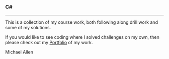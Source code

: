 ### C\# 
***

This is a collection of my course work, both following along drill work and some of my solutions.

If you would like to see coding where I solved challenges on my own, then please check out my [Portfolio](https://github.com/mrmichaelgallen/Portfolio-for-MichaelAllen) of my work.

Michael Allen
